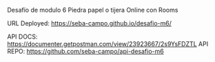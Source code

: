 Desafío de modulo 6
Piedra papel o tijera Online con Rooms

URL Deployed: https://seba-campo.github.io/desafio-m6/


API DOCS: https://documenter.getpostman.com/view/23923667/2s9YsFDZTL
API REPO: https://github.com/seba-campo/api-desafio-m6
